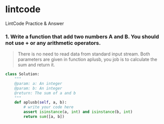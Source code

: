 # lintcode
LintCode Practice &amp; Answer

### 1. Write a function that add two numbers A and B. You should not use + or any arithmetic operators.
> There is no need to read data from standard input stream. Both parameters are given in function aplusb, you job is to calculate the sum and return it.

```python
class Solution:
    """
    @param: a: An integer
    @param: b: An integer
    @return: The sum of a and b
    """
    def aplusb(self, a, b):
        # write your code here
        assert isinstance(a, int) and isinstance(b, int)
        return sum([a, b])
```
